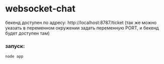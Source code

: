 # websocket-chat

бекенд доступен по адресу:
http://localhost:8787/ticket (так же можно указать в переменном окружении задать переменную PORT, и бекенд будет доступен там)


### запуск:

```bash
node app
```

